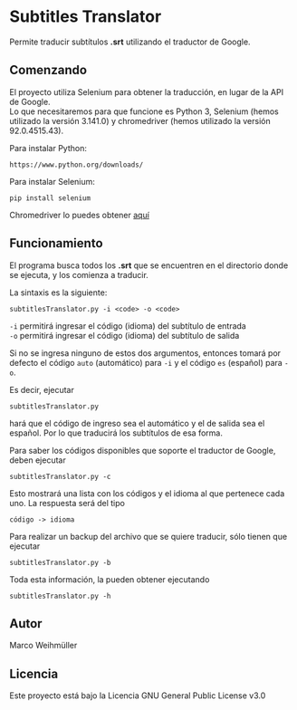 # Subtitles Translator
Permite traducir subtítulos **.srt** utilizando el traductor de Google.

## Comenzando
El proyecto utiliza Selenium para obtener la traducción, en lugar de la API de Google.<br/>
Lo que necesitaremos para que funcione es Python 3, Selenium (hemos utilizado la versión 3.141.0) y chromedriver (hemos utilizado la versión 92.0.4515.43).

Para instalar Python:
```
https://www.python.org/downloads/
```

Para instalar Selenium:
```
pip install selenium
```

Chromedriver lo puedes obtener [aquí](https://chromedriver.chromium.org/downloads)

## Funcionamiento
El programa busca todos los **.srt** que se encuentren en el directorio donde se ejecuta, y los comienza a traducir.<br/>

La sintaxis es la siguiente:
```
subtitlesTranslator.py -i <code> -o <code>
```

<code>-i</code> permitirá ingresar el código (idioma) del subtítulo de entrada<br/>
<code>-o</code> permitirá ingresar el código (idioma) del subtítulo de salida

Si no se ingresa ninguno de estos dos argumentos, entonces tomará por defecto el código <code>auto</code> (automático) para <code>-i</code> y el código <code>es</code> (español) para <code>-o</code>.<br/>

Es decir, ejecutar
```
subtitlesTranslator.py
```

hará que el código de ingreso sea el automático y el de salida sea el español. Por lo que traducirá los subtítulos de esa forma.

Para saber los códigos disponibles que soporte el traductor de Google, deben ejecutar
```
subtitlesTranslator.py -c
```
Esto mostrará una lista con los códigos y el idioma al que pertenece cada uno. La respuesta será del tipo
```
código -> idioma
```
Para realizar un backup del archivo que se quiere traducir, sólo tienen que ejecutar 
```
subtitlesTranslator.py -b
```
Toda esta información, la pueden obtener ejecutando
```
subtitlesTranslator.py -h
```
## Autor
Marco Weihmüller

## Licencia
Este proyecto está bajo la Licencia GNU General Public License v3.0
